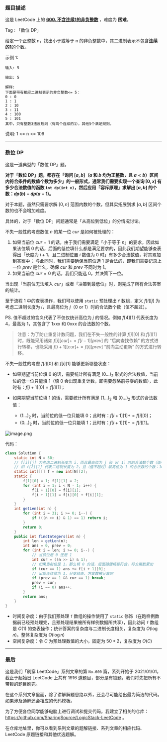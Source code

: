 ### 题目描述

这是 LeetCode 上的 **[600. 不含连续1的非负整数](https://leetcode-cn.com/problems/non-negative-integers-without-consecutive-ones/solution/gong-shui-san-xie-jing-dian-shu-wei-dp-y-mh92/)** ，难度为 **困难**。

Tag : 「数位 DP」



给定一个正整数 n，找出小于或等于 n 的非负整数中，其二进制表示不包含**连续的1**的个数。

示例 1:
```
输入: 5

输出: 5

解释: 
下面是带有相应二进制表示的非负整数<= 5：
0 : 0
1 : 1
2 : 10
3 : 11
4 : 100
5 : 101
其中，只有整数3违反规则（有两个连续的1），其他5个满足规则。
```

说明: 1 <= n <= 109

---

### 数位 DP

这是一道典型的「数位 DP」题。

**对于「数位 DP」题，都存在「询问 $[a, b]$（$a$ 和 $b$ 均为正整数，且 $a < b$）区间内符合条件的数值个数为多少」的一般形式，通常我们需要实现一个查询 $[0, x]$ 有多少合法数值的函数 `int dp(int x)`，然后应用「容斥原理」求解出 $[a, b]$ 的个数：$dp(b) - dp(a - 1)$。**

对于本题，虽然只需要求解 $[0, n]$ 范围内数的个数，但其实拓展到求 $[a, b]$ 区间个数的也不会增加难度。

具体的，对于「数位 DP」问题通常是「从高位到低位」的分情况讨论。

不失一般性的考虑数值 $n$ 的某一位 $cur$ 是如何被处理的：

1. 如果当前位 $cur = 1$ 的话，由于我们需要满足「小于等于 $n$」的要求，因此如果该位填 $0$ 的话，后面的低位填什么都是满足要求的，因此我们期望能够查表得出「长度为 $i + 1$，且二进制位置 $i$ 数值为 $0$ 时」有多少合法数值，将其累加到答案中；
    与此同时，我们需要确保当前位选 $1$ 是合法的，即我们需要记录上一位 $prev$ 是什么，确保 $cur$ 和 $prev$ 不同时为 $1$。
2. 如果当前位 $cur = 0$ 的话，我们只能选 $0$，并决策下一位。

当出现「当前位无法填入 $cur$」或者「决策到最低位」时，则完成了所有合法答案的统计。

至于流程 $1$ 中的查表操作，我们可以使用 `static` 预处理出 `f` 数组，定义 $f[i][j]$ 为考虑二进制长度为 $i$，且最高位为 $j$（$0$ or $1$）时的合法数个数（值不超过）。

PS. 值不超过的含义代表了不仅仅统计高位为 $j$ 的情况。例如 $f[4][1]$ 代表长度为 $4$，最高为 $1$，其包含了 1xxx 和 0xxx 的合法数的个数。

> 注意：为了防止重复计数问题，我们在不失一般性的计算 $f[i][0]$ 和 $f[i][1]$ 时，既能采用诸如 $f[i][cur] += f[i - 1][prev]$ 的 “后向查找依赖” 的方式进行转移，也能采用 $f[i + 1][cur] += f[i][prev]$ “前向主动更新” 的方式进行转移。

不失一般性的考虑 $f[i][0]$ 和 $f[i][1]$ 能够更新哪些状态：

* 如果期望当前位填 $0$ 的话，需要统计所有满足 $(0...)_2$ 形式的合法数值，当前位的低一位只能填 $1$（填 $0$ 会出现重复计数，即需要忽略前导零的数值），此时有：$f[i + 1][0] = f[i][1]$；

* 如果期望当前位填 $1$ 的话，需要统计所有满足 $(1...)_2$ 和 $(0...)_2$ 形式的合法数值：
    * $(1...)_2$ 时，当前位的低一位只能填 $0$；此时有：$f[i + 1][1] += f[i][0]$；
    * $(0...)_2$ 时，当前位的低一位只能填 $1$；此时有：$f[i + 1][1] += f[i][1]$。

![image.png](https://pic.leetcode-cn.com/1631326412-OuwzCt-image.png)

代码：
```java
class Solution {
    static int N = 50;
    // f[i][j] 为考虑二进制长度为 i，而且最高位为 j（0 or 1）时的合法数个数（值不超过）
    // 如 f[2][1] 代表二进制长度为 2，且（值不超过）最高位为 1 的合法数的个数：10、01、00
    static int[][] f = new int[N][2];
    static {
        f[1][0] = 1; f[1][1] = 2;
        for (int i = 1; i < N - 1; i++) {
            f[i + 1][0] = f[i][1];
            f[i + 1][1] = f[i][0] + f[i][1];
        }
    }
    int getLen(int n) {
        for (int i = 31; i >= 0; i--) {
            if (((n >> i) & 1) == 1) return i;
        }
        return 0;
    }
    public int findIntegers(int n) {
        int len = getLen(n);
        int ans = 0, prev = 0;
        for (int i = len; i >= 0; i--) {
            // 当前位是 0 还是 1
            int cur = ((n >> i) & 1); 
            // 如果当前位是 1，那么填 0 的话，后面随便填都符合，将方案数累加
            if (cur == 1) ans += f[i + 1][0]; 
            // 出现连续位为 1，分支结束，方案数被计算完
            if (prev == 1 && cur == 1) break; 
            prev = cur;
            if (i == 0) ans++;
        }
        return ans;
    }
}
```
* 时间复杂度：由于我们预处理 `f` 数组的操作使用了 `static` 修饰（在跑样例数据前已经预处理完，且预处理结果被所有样例数据所共享），因此访问 `f` 数组是 $O(1)$ 的查表操作；统计答案的复杂度与二进制长度相关，复杂度为 $O(\log{n})$。整体复杂度为 $O(\log{n})$
* 空间复杂度：令 $C$ 为预处理数值的大小，固定为 $50 * 2$，复杂度为 $O(C)$

---

### 最后

这是我们「刷穿 LeetCode」系列文章的第 `No.600` 篇，系列开始于 2021/01/01，截止于起始日 LeetCode 上共有 1916 道题目，部分是有锁题，我们将先把所有不带锁的题目刷完。

在这个系列文章里面，除了讲解解题思路以外，还会尽可能给出最为简洁的代码。如果涉及通解还会相应的代码模板。

为了方便各位同学能够电脑上进行调试和提交代码，我建立了相关的仓库：https://github.com/SharingSource/LogicStack-LeetCode 。

在仓库地址里，你可以看到系列文章的题解链接、系列文章的相应代码、LeetCode 原题链接和其他优选题解。

